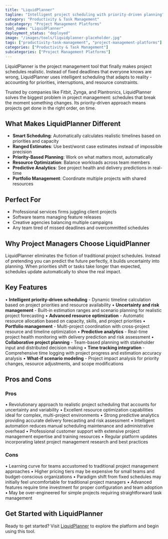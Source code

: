 ```yaml
---
title: "LiquidPlanner"
tagline: "Intelligent project scheduling with priority-driven planning"
category: "Productivity & Task Management"
subcategory: "Project Management Platforms"
tool_name: "LiquidPlanner"
deployment_status: "deployed"
image: "/images/tools/liquidplanner-placeholder.jpg"
tags: ["productivity-task-management", "project-management-platforms"]
categories: ["Productivity & Task Management"]
subcategories: ["Project Management Platforms"]
---
```

LiquidPlanner is the project management tool that finally makes project schedules realistic. Instead of fixed deadlines that everyone knows are wrong, LiquidPlanner uses intelligent scheduling that adapts to reality - accounting for priorities, interruptions, and resource constraints.

Trusted by companies like Fitbit, Zynga, and Plantronics, LiquidPlanner solves the biggest problem in project management: schedules that break the moment something changes. Its priority-driven approach means projects get done in the right order, on time.

## What Makes LiquidPlanner Different
- **Smart Scheduling**: Automatically calculates realistic timelines based on priorities and capacity
- **Ranged Estimates**: Use best/worst case estimates instead of impossible precision
- **Priority-Based Planning**: Work on what matters most, automatically
- **Resource Optimization**: Balance workloads across team members
- **Predictive Analytics**: See project health and delivery predictions in real-time
- **Portfolio Management**: Coordinate multiple projects with shared resources

## Perfect For
- Professional services firms juggling client projects
- Software teams managing feature releases
- Creative agencies balancing multiple campaigns
- Any team tired of missed deadlines and overcommitted schedules

## Why Project Managers Choose LiquidPlanner
LiquidPlanner eliminates the fiction of traditional project schedules. Instead of pretending you can predict the future perfectly, it builds uncertainty into planning. When priorities shift or tasks take longer than expected, schedules update automatically to show the real impact.

## Key Features

• **Intelligent priority-driven scheduling** - Dynamic timeline calculation based on project priorities and resource availability
• **Uncertainty and risk management** - Built-in estimation ranges and scenario planning for realistic project forecasting
• **Advanced resource optimization** - Automatic resource allocation based on capacity, skills, and project priorities
• **Portfolio management** - Multi-project coordination with cross-project resource and timeline optimization
• **Predictive analytics** - Real-time project health monitoring with delivery prediction and risk assessment
• **Collaborative project planning** - Team-based planning with stakeholder input and distributed decision making
• **Time tracking integration** - Comprehensive time logging with project progress and estimation accuracy analysis
• **What-if scenario modeling** - Project impact analysis for priority changes, resource adjustments, and scope modifications

## Pros and Cons

### Pros
• Revolutionary approach to realistic project scheduling that accounts for uncertainty and variability
• Excellent resource optimization capabilities ideal for complex, multi-project environments
• Strong predictive analytics providing accurate delivery forecasting and risk assessment
• Intelligent automation reduces manual scheduling maintenance and administrative overhead
• Professional customer support with extensive project management expertise and training resources
• Regular platform updates incorporating latest project management research and best practices

### Cons
• Learning curve for teams accustomed to traditional project management approaches
• Higher pricing tiers may be expensive for small teams and budget-conscious organizations
• Paradigm shift from fixed schedules may initially feel uncomfortable for traditional project managers
• Advanced features require time investment for proper configuration and team adoption
• May be over-engineered for simple projects requiring straightforward task management

## Get Started with LiquidPlanner

Ready to get started? Visit [LiquidPlanner](https://www.liquidplanner.com) to explore the platform and begin using this tool.